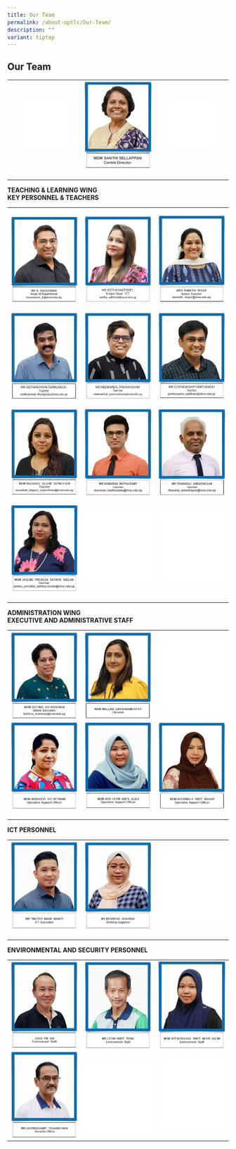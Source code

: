 ```yaml
---
title: Our Team
permalink: /about-uptlc/Our-Team/
description: ""
variant: tiptap
---
```

<h2>Our Team</h2><table><tbody><tr><th rowspan="1" colspan="1"><div class="isomer-image-wrapper"><img style="width: 70%;" height="auto" width="100%" alt="" src="/images/Staff/Blank1.png"></div></th><th rowspan="1" colspan="1"><div class="isomer-image-wrapper"><img style="width: 100%" height="auto" width="100%" alt="" src="/images/Staff/MDM_SANTHI3.png"></div></th><th rowspan="1" colspan="1"><div class="isomer-image-wrapper"><img style="width: 70%;" height="auto" width="100%" alt="" src="/images/Staff/Blank1.png"></div></th></tr><tr><td rowspan="1" colspan="1"><p></p></td><td rowspan="1" colspan="1"><p></p></td><td rowspan="1" colspan="1"><p></p></td></tr></tbody></table><p><strong>TEACHING &amp; LEARNING WING <br>KEY PERSONNEL &amp; TEACHERS</strong></p><table><tbody><tr><th rowspan="1" colspan="1"><p></p><div class="isomer-image-wrapper"><img style="width: 100%" height="auto" width="100%" alt="" src="/images/Staff/SARAVANAN.jpg"></div></th><th rowspan="1" colspan="1"><p></p><div class="isomer-image-wrapper"><img style="width: 100%" height="auto" width="100%" alt="" src="/images/Staff/SEETHA.jpg"></div></th><th rowspan="1" colspan="1"><p></p><div class="isomer-image-wrapper"><img style="width: 100%" height="auto" width="100%" alt="" src="/images/Staff/SUMATHI.jpg"></div></th></tr><tr><td rowspan="1" colspan="1"><p></p><div class="isomer-image-wrapper"><img style="width: 100%" height="auto" width="100%" alt="" src="/images/Staff/SEETHARAMAN.jpg"></div></td><td rowspan="1" colspan="1"><p></p><div class="isomer-image-wrapper"><img style="width: 100%" height="auto" width="100%" alt="" src="/images/Staff/MEENAMBAL.jpg"></div></td><td rowspan="1" colspan="1"><p></p><div class="isomer-image-wrapper"><img style="width: 100%" height="auto" width="100%" alt="" src="/images/Staff/SANTHANRAJ.jpg"></div></td></tr><tr><td rowspan="1" colspan="1"><p></p><div class="isomer-image-wrapper"><img style="width: 100%" height="auto" width="100%" alt="" src="/images/Staff/NUZAIBAH.jpg"></div></td><td rowspan="1" colspan="1"><p></p><div class="isomer-image-wrapper"><img style="width: 100%" height="auto" width="100%" alt="" src="/images/Staff/KUMARAN.jpg"></div></td><td rowspan="1" colspan="1"><p></p><div class="isomer-image-wrapper"><img style="width: 100%" height="auto" width="100%" alt="" src="/images/Staff/ANBAZHAGAN.jpg"></div></td></tr><tr><td rowspan="1" colspan="1"><p></p><div class="isomer-image-wrapper"><img style="width: 100%" height="auto" width="100%" alt="" src="/images/Staff/Jasline.jpg"></div></td><td rowspan="1" colspan="1"><p></p><div class="isomer-image-wrapper"><img style="width: 100%" height="auto" width="100%" alt="" src="/images/Staff/Blank1.png"></div></td><td rowspan="1" colspan="1"><p></p><div class="isomer-image-wrapper"><img style="width: 100%" height="auto" width="100%" alt="" src="/images/Staff/Blank1.png"></div></td></tr><tr><td rowspan="1" colspan="1"><p></p></td><td rowspan="1" colspan="1"><p></p></td><td rowspan="1" colspan="1"><p></p></td></tr></tbody></table><p><strong>ADMINISTRATION WING<br>EXECUTIVE AND ADMINISTRATIVE STAFF</strong></p><table><tbody><tr><th rowspan="1" colspan="1"><div class="isomer-image-wrapper"><img style="width: 100%" height="auto" width="100%" alt="" src="/images/Staff/BATHMA.jpg"></div></th><th rowspan="1" colspan="1"><div class="isomer-image-wrapper"><img style="width: 100%" height="auto" width="100%" alt="" src="/images/Staff/MALLIKA.jpg"></div></th><th rowspan="1" colspan="1"><div class="isomer-image-wrapper"><img style="width: 100%" height="auto" width="100%" alt="" src="/images/Staff/Blank1.png"></div></th></tr><tr><td rowspan="1" colspan="1"><div class="isomer-image-wrapper"><img style="width: 100%" height="auto" width="100%" alt="" src="/images/Staff/INDRADEVI.jpg"></div></td><td rowspan="1" colspan="1"><div class="isomer-image-wrapper"><img style="width: 100%" height="auto" width="100%" alt="" src="/images/Staff/FATINI.jpg"></div></td><td rowspan="1" colspan="1"><div class="isomer-image-wrapper"><img style="width: 100%" height="auto" width="100%" alt="" src="/images/Staff/NOORMALA.jpg"></div></td></tr><tr><td rowspan="1" colspan="1"><p></p></td><td rowspan="1" colspan="1"><p></p></td><td rowspan="1" colspan="1"><p></p></td></tr></tbody></table><p><strong>ICT PERSONNEL</strong></p><table><tbody><tr><th rowspan="1" colspan="1"><div class="isomer-image-wrapper"><img style="width: 100%" height="auto" width="100%" alt="" src="/images/Staff/MARK.jpg"></div></th><th rowspan="1" colspan="1"><div class="isomer-image-wrapper"><img style="width: 100%" height="auto" width="100%" alt="" src="/images/Staff/MSMUSRIFAH.jpg"></div></th><th rowspan="1" colspan="1"><div class="isomer-image-wrapper"><img style="width: 100%" height="auto" width="100%" alt="" src="/images/Staff/Blank1.png"></div></th></tr><tr><td rowspan="1" colspan="1"><p></p></td><td rowspan="1" colspan="1"><p></p></td><td rowspan="1" colspan="1"><p></p></td></tr></tbody></table><p><strong>ENVIRONMENTAL AND SECURITY PERSONNEL</strong></p><table><tbody><tr><th rowspan="1" colspan="1"><div class="isomer-image-wrapper"><img style="width: 100%" height="auto" width="100%" alt="" src="/images/Staff/CHOO.jpg"></div></th><th rowspan="1" colspan="1"><div class="isomer-image-wrapper"><img style="width: 100%" height="auto" width="100%" alt="" src="/images/Staff/TIONG.jpg"></div></th><th rowspan="1" colspan="1"><div class="isomer-image-wrapper"><img style="width: 100%" height="auto" width="100%" alt="" src="/images/Staff/Ms_Aisyah.jpg"></div></th></tr><tr><td rowspan="1" colspan="1"><div class="isomer-image-wrapper"><img style="width: 100%" height="auto" width="100%" alt="" src="/images/Staff/YOGANATHAN.jpg"></div></td><td rowspan="1" colspan="1"><p></p><div class="isomer-image-wrapper"><img style="width: 100%" height="auto" width="100%" alt="" src="/images/Staff/Blank1.png"></div></td><td rowspan="1" colspan="1"><div class="isomer-image-wrapper"><img style="width: 100%" height="auto" width="100%" alt="" src="/images/Staff/Blank1.png"></div></td></tr></tbody></table><p></p><p></p><p></p>